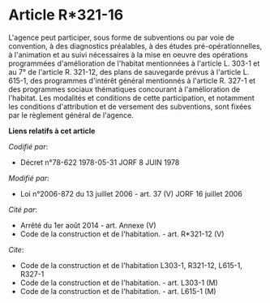 # Article R*321-16

L'agence peut participer, sous forme de subventions ou par voie de convention, à des diagnostics préalables, à des études
pré-opérationnelles, à l'animation et au suivi nécessaires à la mise en oeuvre des opérations programmées d'amélioration de
l'habitat mentionnées à l'article L. 303-1 et au 7° de l'article R. 321-12, des plans de sauvegarde prévus à l'article L.
615-1, des programmes d'intérêt général mentionnés à l'article R. 327-1 et des programmes sociaux thématiques concourant à
l'amélioration de l'habitat. Les modalités et conditions de cette participation, et notamment les conditions d'attribution et
de versement des subventions, sont fixées par le règlement général de l'agence.

**Liens relatifs à cet article**

_Codifié par_:

  - Décret n°78-622 1978-05-31 JORF 8 JUIN 1978

_Modifié par_:

  - Loi n°2006-872 du 13 juillet 2006 - art. 37 (V) JORF 16 juillet 2006

_Cité par_:

  - Arrêté du 1er août 2014 - art. Annexe (V)
  - Code de la construction et de l'habitation. - art. R*321-12 (V)

_Cite_:

  - Code de la construction et de l'habitation L303-1, R321-12, L615-1, R327-1
  - Code de la construction et de l'habitation. - art. L303-1 (M)
  - Code de la construction et de l'habitation. - art. L615-1 (M)
